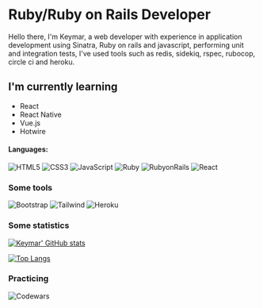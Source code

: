 
# Ruby/Ruby on Rails Developer

Hello there, I'm Keymar, a web developer with experience in application development using Sinatra, Ruby on rails and javascript, performing unit and integration tests, I've used tools such as redis, sidekiq, rspec, rubocop, circle ci and heroku.

## I'm currently learning
- React
- React Native
- Vue.js
- Hotwire
#### Languages:
![HTML5](https://img.shields.io/badge/html5-%23E34F26.svg?style=for-the-badge&logo=html5&logoColor=white)
![CSS3](https://img.shields.io/badge/css3-%231572B6.svg?style=for-the-badge&logo=css3&logoColor=white)
![JavaScript](https://img.shields.io/badge/javascript-%23323330.svg?style=for-the-badge&logo=javascript&logoColor=%23F7DF1E)
![Ruby](https://img.shields.io/badge/Ruby-%23E34F26.svg?style=for-the-badge&logo=ruby&logoColor=white)
![RubyonRails](https://img.shields.io/badge/RubyonRails-%23E34F26.svg?style=for-the-badge&logo=rubyonrails&logoColor=white)
![React](https://img.shields.io/badge/React-00d1f7?style=for-the-badge&logo=react&logoColor=white)

### Some tools
![Bootstrap](https://img.shields.io/badge/Bootstrap-6e10ee?style=for-the-badge&logo=bootstrap&logoColor=white)
![Tailwind](https://img.shields.io/badge/Tailwind-17b0b3?style=for-the-badge&logo=tailwind&logoColor=white)
![Heroku](https://img.shields.io/badge/Heroku-9374b7?style=for-the-badge&logo=heroku&logoColor=white)

### Some statistics
[![Keymar' GitHub stats](https://github-readme-stats.vercel.app/api?username=keymarc22)](https://github.com/anuraghazra/github-readme-stats)

[![Top Langs](https://github-readme-stats.vercel.app/api/top-langs/?username=keymarc22&langs_count=8)](https://github.com/anuraghazra/github-readme-stats)

### Practicing
![Codewars](https://github.r2v.ch/codewars?user=keymarc22&stroke=COLOR)
